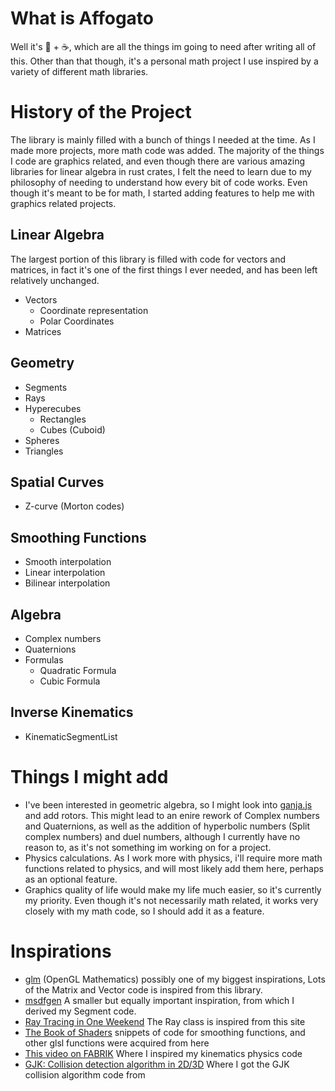 # What is Affogato
Well it's 🍦 + ☕, which are all the things im going to need after writing all of this. Other than that though, it's a personal math project I use inspired by a variety of different math libraries.
# History of the Project
The library is mainly filled with a bunch of things I needed at the time. As I made more projects, more math code was added. The majority of the things I code are graphics related, and even though there are various amazing libraries for linear algebra in rust crates, I felt the need to learn due to my philosophy of needing to understand how every bit of code works. Even though it's meant to be for math, I started adding features to help me with graphics related projects.
## Linear Algebra
The largest portion of this library is filled with code for vectors and matrices, in fact it's one of the first things I ever needed, and has been left relatively unchanged.
* Vectors
  * Coordinate representation
  * Polar Coordinates
* Matrices
## Geometry
* Segments
* Rays
* Hyperecubes
  * Rectangles
  * Cubes (Cuboid)
* Spheres
* Triangles
## Spatial Curves
* Z-curve (Morton codes)
## Smoothing Functions
* Smooth interpolation
* Linear interpolation
* Bilinear interpolation
## Algebra
* Complex numbers
* Quaternions
* Formulas
  * Quadratic Formula
  * Cubic Formula
## Inverse Kinematics
* KinematicSegmentList
# Things I might add
* I've been interested in geometric algebra, so I might look into [ganja.js](https://github.com/enkimute/ganja.js?files=1) and add rotors. This might lead to an enire rework of Complex numbers and Quaternions, as well as the addition of hyperbolic numbers (Split complex numbers) and duel numbers, although I currently have no reason to, as it's not something im working on for a project.
* Physics calculations. As I work more with physics, i'll require more math functions related to physics, and will most likely add them here, perhaps as an optional feature.
* Graphics quality of life would make my life much easier, so it's currently my priority. Even though it's not necessarily math related, it works very closely with my math code, so I should add it as a feature.
# Inspirations
* [glm](https://www.opengl.org/sdk/libs/GLM/) (OpenGL Mathematics) possibly one of my biggest inspirations, Lots of the Matrix and Vector code is inspired from this library.
* [msdfgen](https://github.com/Chlumsky/msdfgen/tree/master) A smaller but equally important inspiration, from which I derived my Segment code.
* [Ray Tracing in One Weekend](https://raytracing.github.io/books/RayTracingInOneWeekend.html#addingasphere) The Ray class is inspired from this site
* [The Book of Shaders](https://thebookofshaders.com/glossary/?search=reflect) snippets of code for smoothing functions, and other glsl functions were acquired from here
* [This video on FABRIK](https://www.youtube.com/watch?v=UNoX65PRehA&t=685s&ab_channel=EgoMoose) Where I inspired my kinematics physics code
* [GJK: Collision detection algorithm in 2D/3D](https://winter.dev/articles/gjk-algorithm) Where I got the GJK collision algorithm code from